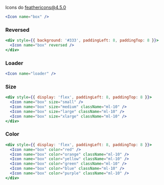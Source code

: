 Icons do [feathericons@4.5.0](https://feathericons.com/)

```jsx
<Icon name="box" />
```

### Reversed
```jsx
<div style={{ background: '#333', paddingLeft: 8, paddingTop: 8 }}>
  <Icon name="box" reversed />
</div>
```

### Loader
```jsx
<Icon name="loader" />
```

### Size
```jsx
<div style={{ display: 'flex', paddingLeft: 8, paddingTop: 8 }}>
  <Icon name="box" size="small" />
  <Icon name="box" size="medium" className="ml-10" />
  <Icon name="box" size="large" className="ml-10" />
  <Icon name="box" size="xlarge" className="ml-10" />
</div>
```

### Color
```jsx
<div style={{ display: 'flex', paddingLeft: 8, paddingTop: 8 }}>
  <Icon name="box" color="red" />
  <Icon name="box" color="orange" className="ml-10" />
  <Icon name="box" color="yellow" className="ml-10" />
  <Icon name="box" color="green" className="ml-10" />
  <Icon name="box" color="blue" className="ml-10" />
  <Icon name="box" color="purple" className="ml-10" />
</div>
```
